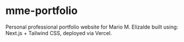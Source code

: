 # mme-portfolio
Personal professional portfolio website for Mario M. Elizalde built using: Next.js + Tailwind CSS, deployed via Vercel.
